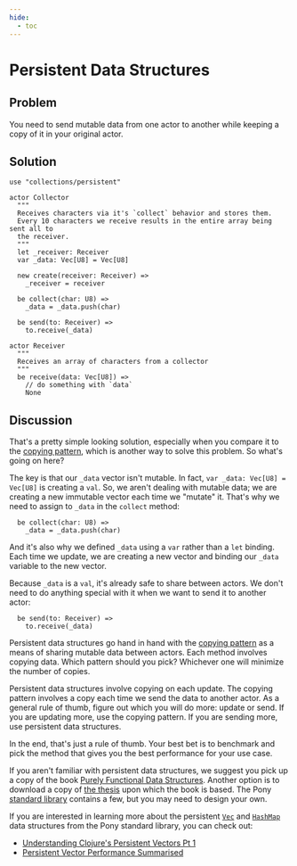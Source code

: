 ```yaml
---
hide:
  - toc
---
```


# Persistent Data Structures

## Problem

You need to send mutable data from one actor to another while keeping a copy of it in your original actor.

## Solution

```pony
use "collections/persistent"

actor Collector
  """
  Receives characters via it's `collect` behavior and stores them.
  Every 10 characters we receive results in the entire array being sent all to
  the receiver.
  """
  let _receiver: Receiver
  var _data: Vec[U8] = Vec[U8]

  new create(receiver: Receiver) =>
    _receiver = receiver

  be collect(char: U8) =>
    _data = _data.push(char)

  be send(to: Receiver) =>
    to.receive(_data)

actor Receiver
  """
  Receives an array of characters from a collector
  """
  be receive(data: Vec[U8]) =>
    // do something with `data`
    None
```

## Discussion

That's a pretty simple looking solution, especially when you compare it to the [copying pattern](copying.md), which is another way to solve this problem. So what's going on here?

The key is that our `_data` vector isn't mutable. In fact, `var _data: Vec[U8] = Vec[U8]` is creating a `val`. So, we aren't dealing with mutable data; we are creating a new immutable vector each time we "mutate" it. That's why we need to assign to `_data` in the `collect` method:

```pony
  be collect(char: U8) =>
    _data = _data.push(char)
```

And it's also why we defined `_data` using a `var` rather than a `let` binding. Each time we update, we are creating a new vector and binding our `_data` variable to the new vector.

Because `_data` is a `val`, it's already safe to share between actors. We don't need to do anything special with it when we want to send it to another actor:

```pony
  be send(to: Receiver) =>
    to.receive(_data)
```

Persistent data structures go hand in hand with the [copying pattern](copying.md) as a means of sharing mutable data between actors. Each method involves copying data. Which pattern should you pick? Whichever one will minimize the number of copies.

Persistent data structures involve copying on each update. The copying pattern involves a copy each time we send the data to another actor. As a general rule of thumb, figure out which you will do more: update or send. If you are updating more, use the copying pattern. If you are sending more, use persistent data structures.

In the end, that's just a rule of thumb. Your best bet is to benchmark and pick the method that gives you the best performance for your use case.

If you aren't familiar with persistent data structures, we suggest you pick up a copy of the book [Purely Functional Data Structures](https://www.thriftbooks.com/w/purely-functional-data-structures_chris-okasaki/648821/item/4430756). Another option is to download a copy of [the thesis](/assets/purely-functional-data-structures.pdf) upon which the book is based. The Pony [standard library](https://stdlib.ponylang.io/collections-persistent--index/) contains a few, but you may need to design your own.

If you are interested in learning more about the persistent [`Vec`](https://stdlib.ponylang.io/collections-persistent-Vec/) and [`HashMap`](https://stdlib.ponylang.io/collections-persistent-HashMap/) data structures from the Pony standard library, you can check out:

- [Understanding Clojure's Persistent Vectors Pt 1](https://hypirion.com/musings/understanding-persistent-vector-pt-1)
- [Persistent Vector Performance Summarised](https://hypirion.com/musings/persistent-vector-performance-summarised)
